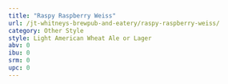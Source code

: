 ```yaml
---
title: "Raspy Raspberry Weiss"
url: /jt-whitneys-brewpub-and-eatery/raspy-raspberry-weiss/
category: Other Style
style: Light American Wheat Ale or Lager
abv: 0
ibu: 0
srm: 0
upc: 0
---
```


